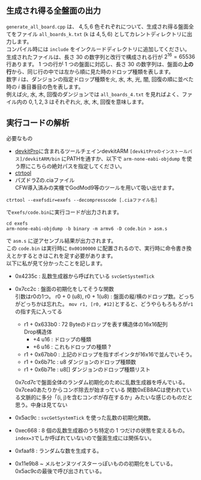 
## 生成され得る全盤面の出力
`generate_all_board.cpp` は、 $4, 5, 6$ 色それぞれについて、生成され得る盤面全てをファイル `all_boards_k.txt` (`k` は $4, 5, 6$) としてカレントディレクトリに出力します。  
コンパイル時には `include` をインクルードディレクトリに追加してください。  
生成されたファイルは、長さ $30$ の数字列と改行で構成される行が $2^{16} = 65536$ 行あります。 $1$ つの行が $1$ つの盤面に対応し、長さ $30$ の数字列は、盤面の**上の行**から、同じ行の中では左から順に見た時のドロップ種類を表します。  
数字 $i$ は、ダンジョンの指定ドロップ種類を火, 水, 木, 光, 闇, 回復の順に並べた時の $i$ 番目番目の色を表します。  
例えば火, 水, 木, 回復のダンジョンでは `all_boards_4.txt` を見ればよく、ファイル内の $0, 1, 2, 3$ はそれぞれ火, 水, 木, 回復を意味します。  

## 実行コードの解析
必要なもの
 - [devkitPro](https://devkitpro.org/)に含まれるツールチェインdevkitARM
   `[devkitProのインストールパス]/devkitARM/bin` にPATHを通すか、以下で `arm-none-eabi-objdump` を使う際にこちらの絶対パスを指定してください。  
 - [ctrtool](https://github.com/3DSGuy/Project_CTR/releases)
 - パズドラZの.ciaファイル  
   CFW導入済みの実機でGodMod9等のツールを用いて吸い出せます。  

```
ctrtool --exefsdir=exefs --decompresscode [.ciaファイル名]
```
で`exefs/code.bin`に実行コードが出力されます。  
```
cd exefs
arm-none-eabi-objdump -b binary -m armv6 -D code.bin > asm.s
```
で `asm.s` に逆アセンブル結果が出力されます。  
この `code.bin` は実行時に `0x00100000` に配置されるので、実行時に命令書き換えとかするときはこれを足す必要があります。  
以下に私が見て分かったことを記します。  

 - 0x4235c : 乱数生成器から呼ばれている `svcGetSystemTick`
 - 0x7cc2c : 盤面の初期化をしてそうな関数  
   引数はr0の1つ。
   r0 + 0 (u8), r0 + 1(u8) : 盤面の縦/横のドロップ数。どっちがどっちかは忘れた。
   `mov r1, [r0, #12]`とすると、どうやらもろもろが`r1`の指す先に入ってる
     - r1 + 0x633b0 : 72 Byteのドロップを表す構造体の16x16配列  
	    Drop構造体
		 - +4 u16 : ドロップの種類
		 - +6 u16 : これもドロップの種類 ?
	 - r1 + 0x67bb0 : 上記のドロップを指すポインタが16x16で並んでいそう。
	 - r1 + 0x6b71c : u8 ダンジョンのドロップ種類数
	 - r1 + 0x6b71e : u8[] ダンジョンのドロップ種類リスト
	
	0x7cd7cで盤面全体のランダム初期化のために乱数生成器を呼んでいる。  
	0x7cea0あたりからコンボ除去が始まっている
	関数0xEB8ACは使われている文脈的に多分「(i, j)を含むコンボが存在するか」みたいな感じのものだと思う。中身は見てない
	
 - 0x5ac9c : `svcGetSystemTick` を使った乱数の初期化関数。
 - 0xec668 : $8$ 個の乱数生成器のうち特定の $1$ つだけの状態を変えるもの。`index=3`でしか呼ばれていないので盤面生成には関係ない。
 - 0xfaaf8 : ランダムな数を生成する。
 - 0x11e9b8 ~ メルセンヌツイスターっぽいものの初期化をしている。0x5ac9cの最後で呼び出されている。
 


